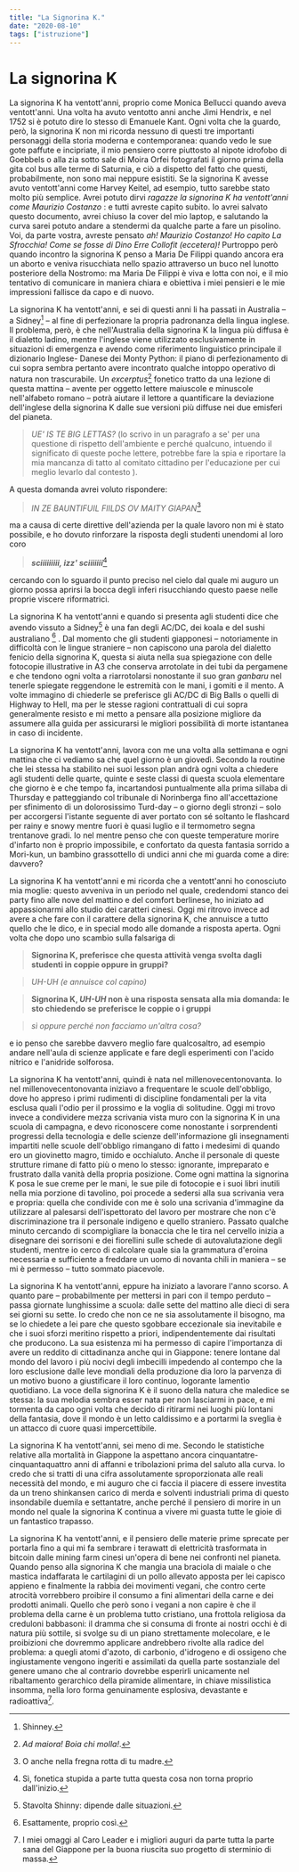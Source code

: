 ```yaml
---
title: "La Signorina K."
date: "2020-08-10"
tags: ["istruzione"]
---
```


# La signorina K

La signorina K ha ventott'anni, proprio come Monica Bellucci quando aveva ventott'anni. Una volta
ha avuto ventotto anni anche Jimi Hendrix, e nel 1752 si è potuto dire lo stesso di Emanuele Kant.
Ogni volta che la guardo, però, la signorina K non mi ricorda nessuno di questi tre importanti
personaggi della storia moderna e contemporanea: quando vedo le sue gote paffute e incipriate, il
mio pensiero corre piuttosto al nipote idrofobo di Goebbels o alla zia sotto sale di Moira Orfei
fotografati il giorno prima della gita col bus alle terme di Saturnia, e ciò a dispetto del fatto che
questi, probabilmente, non sono mai neppure esistiti. Se la signorina K avesse avuto ventott'anni
come Harvey Keitel, ad esempio, tutto sarebbe stato molto più semplice. Avrei potuto dirvi _ragazze la signorina K ha ventott'anni come Maurizio Costanzo_ : e tutti avreste capito subito. Io avrei salvato
questo documento, avrei chiuso la cover del mio laptop, e salutando la curva sarei potuto andare a
stendermi da qualche parte a fare un pisolino. Voi, da parte vostra, avreste pensato _ah! Maurizio Costanzo! Ho capito La Sfrocchia! Come se fosse di Dino Erre Collofit (eccetera)!_ Purtroppo però
quando incontro la signorina K penso a Maria De Filippi quando ancora era un aborto e veniva
risucchiata nello spazio attraverso un buco nel lunotto posteriore della Nostromo: ma Maria De
Filippi è viva e lotta con noi, e il mio tentativo di comunicare in maniera chiara e obiettiva i miei
pensieri e le mie impressioni fallisce da capo e di nuovo.

La signorina K ha ventott'anni, e sei di questi anni li ha passati in Australia – a Sidney[^1] – al fine di
perfezionare la propria padronanza della lingua inglese. Il problema, però, è che nell'Australia della
signorina K la lingua più diffusa è il dialetto ladino, mentre l'inglese viene utilizzato esclusivamente
in situazioni di emergenza e avendo come riferimento linguistico principale il dizionario Inglese-
Danese dei Monty Python: il piano di perfezionamento di cui sopra sembra pertanto avere
incontrato qualche intoppo operativo di natura non trascurabile. Un _excerptus_[^2] fonetico tratto da una
lezione di questa mattina – avente per oggetto lettere maiuscole e minuscole nell'alfabeto romano –
potrà aiutare il lettore a quantificare la deviazione dell'inglese della signorina K dalle sue versioni
più diffuse nei due emisferi del pianeta.

> _UE' IS TE BIG LETTAS?_ (lo scrivo in un paragrafo a se' per una questione di rispetto dell'ambiente e perché qualcuno, intuendo il significato di queste poche lettere, potrebbe fare la spia e riportare la mia mancanza di tatto al comitato cittadino per l'educazione per cui meglio levarlo dal contesto ).

A questa domanda avrei voluto rispondere:

> _IN ZE BAUNTIFUIL FIILDS OV MAITY GIAPAN_[^3]

ma a causa di certe direttive dell'azienda per la quale lavoro non mi è stato possibile, e ho dovuto
rinforzare la risposta degli studenti unendomi al loro coro

> **_sciiiiiiiii, izz' sciiiiiii_**[^4]

cercando con lo sguardo il punto preciso nel cielo dal quale mi auguro un giorno possa aprirsi la
bocca degli inferi risucchiando questo paese nelle proprie viscere riformatrici.

La signorina K ha ventott'anni e quando si presenta agli studenti dice che avendo vissuto a Sidney[^5] è
una fan degli AC/DC, dei koala e del sushi australiano [^6] . Dal momento che gli studenti giapponesi –
notoriamente in difficoltà con le lingue straniere – non capiscono una parola del dialetto fenicio della signorina K, questa si aiuta nella sua spiegazione con delle fotocopie illustrative in A3 che
conserva arrotolate in dei tubi da pergamene e che tendono ogni volta a riarrotolarsi nonostante il
suo gran _ganbaru_ nel tenerle spiegate reggendone le estremità con le mani, i gomiti e il mento. A
volte immagino di chiederle se preferisce gli AC/DC di Big Balls o quelli di Highway to Hell, ma
per le stesse ragioni contrattuali di cui sopra generalmente resisto e mi metto a pensare alla
posizione migliore da assumere alla guida per assicurarsi le migliori possibilità di morte istantanea
in caso di incidente.

La signorina K ha ventott'anni, lavora con me una volta alla settimana e ogni mattina che ci
vediamo sa che quel giorno è un giovedì. Secondo la routine che lei stessa ha stabilito nei suoi
lesson plan andrà ogni volta a chiedere agli studenti delle quarte, quinte e seste classi di questa
scuola elementare che giorno è e che tempo fa, incartandosi puntualmente alla prima sillaba di
Thursday e patteggiando col tribunale di Norinberga fino all'accettazione per sfinimento di un
dolorosissimo Turd-day – o giorno degli stronzi – solo per accorgersi l'istante seguente di aver
portato con sé soltanto le flashcard per rainy e snowy mentre fuori è quasi luglio e il termometro
segna trentanove gradi. Io nel mentre penso che con queste temperature morire d'infarto non è
proprio impossibile, e confortato da questa fantasia sorrido a Mori-kun, un bambino grassottello di
undici anni che mi guarda come a dire: davvero?

La signorina K ha ventott'anni e mi ricorda che a ventott'anni ho conosciuto mia moglie: questo
avveniva in un periodo nel quale, credendomi stanco dei party fino alle nove del mattino e del
comfort berlinese, ho iniziato ad appassionarmi allo studio dei caratteri cinesi. Oggi mi ritrovo
invece ad avere a che fare con il carattere della signorina K, che annuisce a tutto quello che le dico,
e in special modo alle domande a risposta aperta. Ogni volta che dopo uno scambio sulla falsariga
di

> **Signorina K, preferisce che questa attività venga svolta dagli studenti in coppie oppure in gruppi?**

> _UH-UH (e annuisce col capino)_

> **Signorina K, _UH-UH_ non è una risposta sensata alla mia domanda: le sto chiedendo se preferisce le coppie o i gruppi**

> _sì oppure perché non facciamo un'altra cosa?_

e io penso che sarebbe davvero meglio fare qualcosaltro, ad esempio andare nell'aula di scienze
applicate e fare degli esperimenti con l'acido nitrico e l'anidride solforosa.

La signorina K ha ventott'anni, quindi è nata nel millenovecentonovanta. Io nel
millenovecentonovanta iniziavo a frequentare le scuole dell'obbligo, dove ho appreso i primi
rudimenti di discipline fondamentali per la vita esclusa quali l'odio per il prossimo e la voglia di
solitudine.
Oggi mi trovo invece a condividere mezza scrivania vista muro con la signorina K in una scuola di
campagna, e devo riconoscere come nonostante i sorprendenti progressi della tecnologia e delle
scienze dell'informazione gli insegnamenti impartiti nelle scuole dell'obbligo rimangano di fatto i
medesimi di quando ero un giovinetto magro, timido e occhialuto. Anche il personale di queste
strutture rimane di fatto più o meno lo stesso: ignorante, impreparato e frustrato dalla vanità della
propria posizione. Come ogni mattina la signorina K posa le sue creme per le mani, le sue pile di fotocopie e i suoi libri inutili nella mia porzione di tavolino, poi procede a sedersi alla sua scrivania
vera e propria: quella che condivide con me è solo una scrivania d'immagine da utilizzare al
palesarsi dell'ispettorato del lavoro per mostrare che non c'è discriminazione tra il personale
indigeno e quello straniero. Passato qualche minuto cercando di scompigliare la bonaccia che le tira
nel cervello inizia a disegnare dei sorrisoni e dei fiorellini sulle schede di autovalutazione degli
studenti, mentre io cerco di calcolare quale sia la grammatura d'eroina necessaria e sufficiente a
freddare un uomo di novanta chili in maniera – se mi è permesso – tutto sommato piacevole.

La signorina K ha ventott'anni, eppure ha iniziato a lavorare l'anno scorso. A quanto pare –
probabilmente per mettersi in pari con il tempo perduto – passa giornate lunghissime a scuola: dalle
sette del mattino alle dieci di sera sei giorni su sette. Io credo che non ce ne sia assolutamente il
bisogno, ma se lo chiedete a lei pare che questo sgobbare eccezionale sia inevitabile e che i suoi
sforzi meritino rispetto a priori, indipendentemente dai risultati che producono. La sua esistenza mi
ha permesso di capire l'importanza di avere un reddito di cittadinanza anche qui in Giappone: tenere
lontane dal mondo del lavoro i più nocivi degli imbecilli impedendo al contempo che la loro
esclusione dalle leve mondiali della produzione dia loro la parvenza di un motivo buono a
giustificare il loro continuo, logorante lamentìo quotidiano. La voce della signorina K è il suono
della natura che maledice se stessa: la sua melodia sembra esser nata per non lasciarmi in pace, e mi
tormenta da capo ogni volta che decido di ritirarmi nei luoghi più lontani della fantasia, dove il
mondo è un letto caldissimo e a portarmi la sveglia è un attacco di cuore quasi impercettibile.

La signorina K ha ventott'anni, sei meno di me. Secondo le statistiche relative alla mortalità in
Giappone la aspettano ancora cinquantatre-cinquantaquattro anni di affanni e tribolazioni prima del
saluto alla curva. Io credo che si tratti di una cifra assolutamente sproporzionata alle reali necessità
del mondo, e mi auguro che ci faccia il piacere di essere investita da un treno shinkansen carico di
merda e solventi industriali prima di questo insondabile duemila e settantatre, anche perché il
pensiero di morire in un mondo nel quale la signorina K continua a vivere mi guasta tutte le gioie di
un fantastico trapasso.

La signorina K ha ventott'anni, e il pensiero delle materie prime sprecate per portarla fino a qui mi
fa sembrare i terawatt di elettricità trasformata in bitcoin dalle mining farm cinesi un'opera di bene
nei confronti nel pianeta. Quando penso alla signorina K che mangia una braciola di maiale o che
mastica indaffarata le cartilagini di un pollo allevato apposta per lei capisco appieno e finalmente la
rabbia dei movimenti vegani, che contro certe atrocità vorrebbero proibire il consumo a fini
alimentari della carne e dei prodotti animali. Quello che però sono i vegani a non capire è che il
problema della carne è un problema tutto cristiano, una frottola religiosa da creduloni babbasoni: il
dramma che si consuma di fronte ai nostri occhi è di natura più sottile, si svolge su di un piano
strettamente molecolare, e le proibizioni che dovremmo applicare andrebbero rivolte alla radice del
problema: a quegli atomi d'azoto, di carbonio, d'idrogeno e di ossigeno che ingiustamente vengono
ingeriti e assimilati da quella parte sostanziale del genere umano che al contrario dovrebbe esperirli
unicamente nel ribaltamento gerarchico della piramide alimentare, in chiave missilistica insomma,
nella loro forma genuinamente esplosiva, devastante e radioattiva[^7].

[^1]: Shinney.
[^2]: _Ad maiora! Boia chi molla!_.
[^3]: O anche nella fregna rotta di tu madre.
[^4]: Sì, fonetica stupida a parte tutta questa cosa non torna proprio dall'inizio.
[^5]: Stavolta Shinny: dipende dalle situazioni.
[^6]: Esattamente, proprio così.
[^7]: I miei omaggi al Caro Leader e i migliori auguri da parte tutta la parte sana del Giappone per la buona riuscita suo progetto di sterminio di massa.
